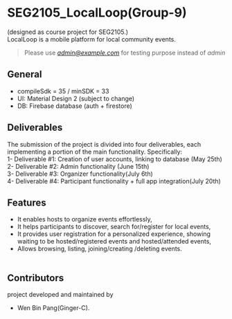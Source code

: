 # SEG2105_LocalLoop(Group-9)
(designed as course project for SEG2105.)<br>
LocalLoop is a mobile platform for local community events.<br>
>Please use *admin@example.com* for testing purpose instead of *admin*
## General
-  compileSdk = 35 / minSDK = 33
- UI: Material Design 2 (subject to change)
- DB: Firebase database (auth + firestore)

## Deliverables
The submission of the project is divided into four deliverables, each implementing a portion of the main functionality. Specifically:<br>
1- Deliverable #1: Creation of user accounts, linking to database (May 25th)<br>
2- Deliverable #2: Admin functionality (June 15th)<br>
3- Deliverable #3: Organizer functionality(July 6th)<br>
4- Deliverable #4: Participant functionality + full app integration(July 20th)<br>

## Features
- It enables hosts to organize events effortlessly,<br>
- It helps participants to discover, search for/register for local events,<br>
- It provides user registration for a personalized experience, showing waiting to be hosted/registered events and hosted/attended events,<br>
- Allows browsing, listing, joining/creating /deleting events.<br>
  <br>
## Contributors
project developed and maintained by
- Wen Bin Pang(Ginger-C).
